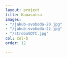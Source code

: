 ```yaml
---
layout: project
title: Kamasutra
images:
- "/jakub-svoboda-20.jpg"
- "/jakub-svoboda-22.jpg"
- "/stroboSOTC.jpg"
col: col-b
order: 12

---
```


